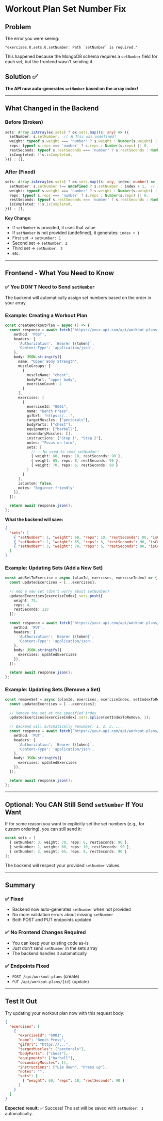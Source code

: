 # Workout Plan Set Number Fix

## Problem
The error you were seeing:
```
"exercises.0.sets.0.setNumber: Path `setNumber` is required."
```

This happened because the MongoDB schema requires a `setNumber` field for each set, but the frontend wasn't sending it.

## Solution ✅
**The API now auto-generates `setNumber` based on the array index!**

---

## What Changed in the Backend

### Before (Broken)
```typescript
sets: Array.isArray(ex.sets) ? ex.sets.map((s: any) => ({
  setNumber: s.setNumber,  // ❌ This was undefined!
  weight: typeof s.weight === 'number' ? s.weight : Number(s.weight) || 10,
  reps: typeof s.reps === 'number' ? s.reps : Number(s.reps) || 0,
  restSeconds: typeof s.restSeconds === 'number' ? s.restSeconds : Number(s.restSeconds) || 60,
  isCompleted: !!s.isCompleted,
})) : [],
```

### After (Fixed)
```typescript
sets: Array.isArray(ex.sets) ? ex.sets.map((s: any, index: number) => ({
  setNumber: s.setNumber !== undefined ? s.setNumber : index + 1,  // ✅ Auto-generated!
  weight: typeof s.weight === 'number' ? s.weight : Number(s.weight) || 10,
  reps: typeof s.reps === 'number' ? s.reps : Number(s.reps) || 0,
  restSeconds: typeof s.restSeconds === 'number' ? s.restSeconds : Number(s.restSeconds) || 60,
  isCompleted: !!s.isCompleted,
})) : [],
```

**Key Change:**
- If `setNumber` is provided, it uses that value
- If `setNumber` is not provided (undefined), it generates: `index + 1`
- First set → `setNumber: 1`
- Second set → `setNumber: 2`
- Third set → `setNumber: 3`
- etc.

---

## Frontend - What You Need to Know

### ✅ You DON'T Need to Send `setNumber`
The backend will automatically assign set numbers based on the order in your array.

### Example: Creating a Workout Plan
```typescript
const createWorkoutPlan = async () => {
  const response = await fetch('https://your-api.com/api/workout-plans', {
    method: 'POST',
    headers: {
      'Authorization': `Bearer ${token}`,
      'Content-Type': 'application/json',
    },
    body: JSON.stringify({
      name: "Upper Body Strength",
      muscleGroups: [
        {
          muscleName: "chest",
          bodyPart: "upper body",
          exerciseCount: 2
        }
      ],
      exercises: [
        {
          exerciseId: "0001",
          name: "Bench Press",
          gifUrl: "https://...",
          targetMuscles: ["pectorals"],
          bodyParts: ["chest"],
          equipments: ["barbell"],
          secondaryMuscles: [],
          instructions: ["Step 1", "Step 2"],
          notes: "Focus on form",
          sets: [
            // ✅ No need to send setNumber!
            { weight: 60, reps: 10, restSeconds: 90 },
            { weight: 65, reps: 8, restSeconds: 90 },
            { weight: 70, reps: 6, restSeconds: 90 }
          ]
        }
      ],
      isCustom: false,
      notes: "Beginner friendly"
    }),
  });

  return await response.json();
};
```

**What the backend will save:**
```json
{
  "sets": [
    { "setNumber": 1, "weight": 60, "reps": 10, "restSeconds": 90, "isCompleted": false },
    { "setNumber": 2, "weight": 65, "reps": 8, "restSeconds": 90, "isCompleted": false },
    { "setNumber": 3, "weight": 70, "reps": 6, "restSeconds": 90, "isCompleted": false }
  ]
}
```

### Example: Updating Sets (Add a New Set)
```typescript
const addSetToExercise = async (planId, exercises, exerciseIndex) => {
  const updatedExercises = [...exercises];
  
  // Add a new set (don't worry about setNumber)
  updatedExercises[exerciseIndex].sets.push({
    weight: 75,
    reps: 4,
    restSeconds: 120
  });
  
  const response = await fetch(`https://your-api.com/api/workout-plans/${planId}`, {
    method: 'PUT',
    headers: {
      'Authorization': `Bearer ${token}`,
      'Content-Type': 'application/json',
    },
    body: JSON.stringify({
      exercises: updatedExercises
    }),
  });

  return await response.json();
};
```

### Example: Updating Sets (Remove a Set)
```typescript
const removeSet = async (planId, exercises, exerciseIndex, setIndexToRemove) => {
  const updatedExercises = [...exercises];
  
  // Remove the set at the specified index
  updatedExercises[exerciseIndex].sets.splice(setIndexToRemove, 1);
  
  // Backend will automatically renumber: 1, 2, 3, ...
  const response = await fetch(`https://your-api.com/api/workout-plans/${planId}`, {
    method: 'PUT',
    headers: {
      'Authorization': `Bearer ${token}`,
      'Content-Type': 'application/json',
    },
    body: JSON.stringify({
      exercises: updatedExercises
    }),
  });

  return await response.json();
};
```

---

## Optional: You CAN Still Send `setNumber` If You Want

If for some reason you want to explicitly set the set numbers (e.g., for custom ordering), you can still send it:

```typescript
const sets = [
  { setNumber: 3, weight: 70, reps: 6, restSeconds: 90 },
  { setNumber: 1, weight: 60, reps: 10, restSeconds: 90 },
  { setNumber: 2, weight: 65, reps: 8, restSeconds: 90 }
];
```

The backend will respect your provided `setNumber` values.

---

## Summary

### ✅ Fixed
- Backend now auto-generates `setNumber` when not provided
- No more validation errors about missing `setNumber`
- Both POST and PUT endpoints updated

### ✅ No Frontend Changes Required
- You can keep your existing code as-is
- Just don't send `setNumber` in the sets array
- The backend handles it automatically

### ✅ Endpoints Fixed
- `POST /api/workout-plans` (create)
- `PUT /api/workout-plans/[id]` (update)

---

## Test It Out

Try updating your workout plan now with this request body:

```json
{
  "exercises": [
    {
      "exerciseId": "0001",
      "name": "Bench Press",
      "gifUrl": "https://...",
      "targetMuscles": ["pectorals"],
      "bodyParts": ["chest"],
      "equipments": ["barbell"],
      "secondaryMuscles": [],
      "instructions": ["Lie down", "Press up"],
      "notes": "",
      "sets": [
        { "weight": 60, "reps": 10, "restSeconds": 90 }
      ]
    }
  ]
}
```

**Expected result:** ✅ Success! The set will be saved with `setNumber: 1` automatically.


